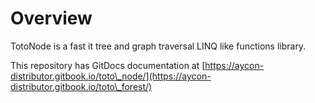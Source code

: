 # Overview

TotoNode is a fast it tree and graph traversal LINQ like functions library.

This repository has GitDocs documentation at [https://aycon-distributor.gitbook.io/toto\_node/](https://aycon-distributor.gitbook.io/toto\_forest/)
